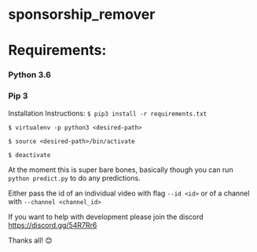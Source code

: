 # sponsorship_remover

# Requirements:
### Python 3.6
### Pip 3

Installation Instructions:
`$ pip3 install -r requirements.txt`

`$ virtualenv -p python3 <desired-path>`

`$ source <desired-path>/bin/activate`

`$ deactivate`


At the moment this is super bare bones, basically though you can run `python predict.py` to do any predictions.

Either pass the id of an individual video with flag `--id <id>` or of a channel with `--channel <channel_id>`

If you want to help with development please join the discord https://discord.gg/54R7Rr6

Thanks all! 😊
